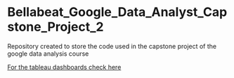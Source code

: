 # Bellabeat_Google_Data_Analyst_Capstone_Project_2

Repository created to store the code used in the capstone project of the google data analysis course



[For the tableau dashboards check here]([https://public.tableau.com/views/Google_Bike_Share/AVGminutesride?:language=pt-BR&publish=yes&:display_count=n&:origin=viz_share_link](https://public.tableau.com/views/FitbitInsights/Painel1?:language=pt-BR&:display_count=n&:origin=viz_share_link)https://public.tableau.com/views/FitbitInsights/Painel1?:language=pt-BR&:display_count=n&:origin=viz_share_link)
